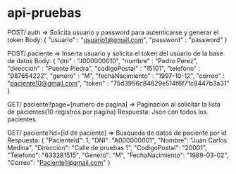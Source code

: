 # api-pruebas
POST/ auth => Solicita usuario y password para autenticarse y generar el token
Body:
{
    "usuario" : "usuario1@gmail.com",
    "password" : "password"
}

POST/ paciente => Inserta usuario y solicita el token del usuario de la base de datos
Body:
{
    "dni" : "J000000010",
    "nombre" : "Pedro Perez",
    "direccion" : "Puente Piedra",
    "codigoPostal" : "15101",
    "telefono" : "987654222",
    "genero" : "M",
    "fechaNacimiento" : "1997-10-12",
    "correo" : "paciente10@gmail.com",
    "token" : "75d3956c84629e514f6f71c9447b3a31"
}

GET/ paciente?page=[numero de pagina] => Paginacion al solicitar la lista de pacientes(10 registros por pagina)
Respuesta: Json con todos los pacientes

GET/ paciente?id=[id de paciente] => Busqueda de datos de paciente por id
Respuesta:
{
    "PacienteId": 1,
    "DNI": "A000000001",
    "Nombre": "Juan Carlos Medina",
    "Direccion": "Calle de pruebas 1",
    "CodigoPostal": "20001",
    "Telefono": "633281515",
    "Genero": "M",
    "FechaNacimiento": "1989-03-02",
    "Correo": "Paciente1@gmail.com"
}
